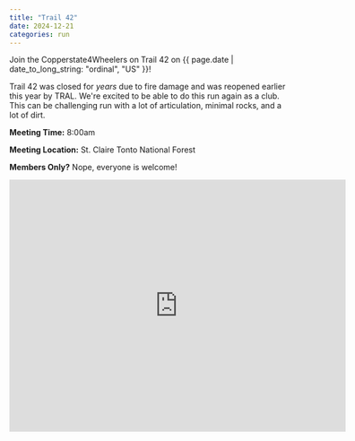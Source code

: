 ```yaml
---
title: "Trail 42"
date: 2024-12-21
categories: run
---
```


Join the Copperstate4Wheelers on Trail 42 on
{{ page.date | date_to_long_string: "ordinal", "US" }}!

Trail 42 was closed for _years_ due to fire damage and was reopened earlier
this year by TRAL. We're excited to be able to do this run again as a club.
This can be challenging run with a lot of articulation, minimal rocks, and a
lot of dirt.

**Meeting Time:** 8:00am

**Meeting Location:** St. Claire Tonto National Forest

**Members Only?** Nope, everyone is welcome!

<iframe src="https://www.google.com/maps/embed?pb=!1m18!1m12!1m3!1d105939.35199776413!2d-111.8079203585887!3d33.925570832366496!2m3!1f0!2f0!3f0!3m2!1i1024!2i768!4f13.1!3m3!1m2!1s0x872b8770044d728d%3A0xa32ea09db5b0239f!2sSt%20Clair%20Mountain!5e0!3m2!1sen!2sus!4v1734041924114!5m2!1sen!2sus" width="600" height="450" style="border:0;" allowfullscreen="" loading="lazy" referrerpolicy="no-referrer-when-downgrade"></iframe>
